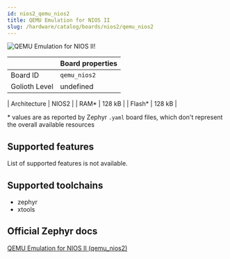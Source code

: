 ```yaml
---
id: nios2_qemu_nios2
title: QEMU Emulation for NIOS II
slug: /hardware/catalog/boards/nios2/qemu_nios2
---
```


[//]: # (This is an auto-generated file, do not edit! Changes to it will be lost upon re-generation)

![QEMU Emulation for NIOS II!](/img/boards/nios2/qemu_nios2.png "QEMU Emulation for NIOS II")

|                | Board properties     |
| -------------  | -------------------- |
| Board ID       | `qemu_nios2` |
| Golioth Level  | undefined       |

| Architecture   | NIOS2 |
| RAM*           | 128 kB |
| Flash*         | 128 kB |

\* values are as reported by Zephyr `.yaml` board files, which don't represent the overall available resources



## Supported features

List of supported features is not available.

## Supported toolchains

* zephyr
* xtools

## Official Zephyr docs

[QEMU Emulation for NIOS II (qemu_nios2)](https://docs.zephyrproject.org/latest/boards/nios2/qemu_nios2/doc/index.html)
